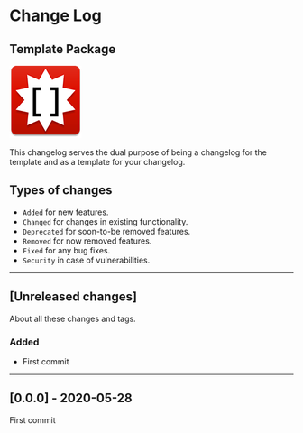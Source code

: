 # Change Log

## Template Package

![logo](icon.png)

This changelog serves the dual purpose of being a changelog for the template and as a template for your changelog. 

## Types of changes

- `Added` for new features.
- `Changed` for changes in existing functionality.
- `Deprecated` for soon-to-be removed features.
- `Removed` for now removed features.
- `Fixed` for any bug fixes.
- `Security` in case of vulnerabilities. 

***

## [Unreleased changes]

About all these changes and tags.

### Added

- First commit

***

## [0.0.0] - 2020-05-28

First commit
